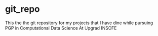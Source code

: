 # git_repo
This the the git repository for my projects that I have dine while pursuing  PGP in Computational Data Science At Upgrad INSOFE
